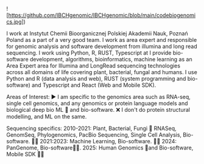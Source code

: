 ![https://github.com/IBCHgenomic/IBCHgenomic/blob/main/codebiogenomics.jpg])

I work at Instytut Chemii  Bioorganicznej Polskiej Akademii Nauk, Poznań Poland as a part of a very good team. I work as area expert and responsible for genomic analysis and software development from illumina and long read sequencing. I work using Python, R, RUST, Typescript at I provide  bio-software development, algorithms, bioinformatics, machine learning  as an Area Expert area for Illumina and LongRead sequencing technologies  across all domains of life covering plant, bacterial, fungal and humans. I use Python and R (data  analysis and web), RUST (system programming and bio-software) and Typescript and React (Web and Mobile SDK). 

Areas of Interest: ▶️ I am specific to the genomics area such as RNA-seq, single cell genomics, and any genomics or protein language models and biological deep bio ML 🧬 and bio-software. ❌ I don't do protein structural modelling, and ML on the same.

Sequencing specifics: 
2010-2021: Plant, Bacterial, Fungi 🧬 RNASeq, GenomSeq, Phylogenomics, PacBio Sequencing, Single Cell Analysis, Bio-software. 👨‍💻
2021:2023: Machine Learning, Bio-software. 👨‍💻
2024: PanGenome, Bio-software👨‍💻. 
2025: Human Genomics 🧬and Bio-software, Mobile SDK 👨‍💻
